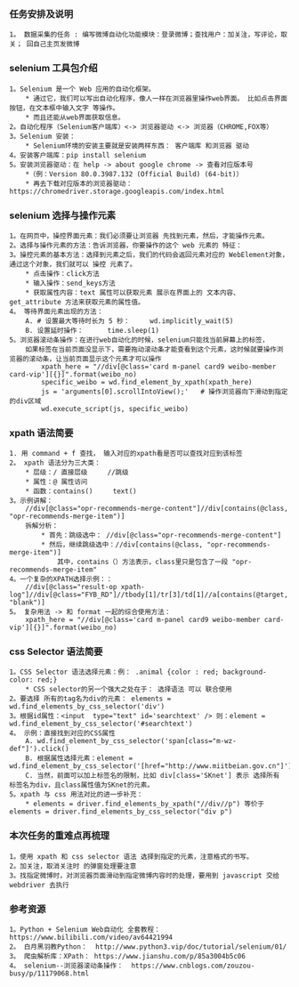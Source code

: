 ### 任务安排及说明
    1。 数据采集的任务 : 编写微博自动化功能模块：登录微博；查找用户：加关注，写评论，取关； 回自己主页发微博

### selenium 工具包介绍

    1。Selenium 是一个 Web 应用的自动化框架。
        * 通过它，我们可以写出自动化程序，像人一样在浏览器里操作web界面。 比如点击界面按钮，在文本框中输入文字 等操作。
        * 而且还能从web界面获取信息。
    2。自动化程序（Selenium客户端库）<-> 浏览器驱动 <-> 浏览器（CHROME,FOX等）
    3。Selenium 安装：
        * Selenium环境的安装主要就是安装两样东西： 客户端库 和浏览器 驱动
    4。安装客户端库：pip install selenium
    5。安装浏览器驱动：在 help -> about google chrome -> 查看对应版本号
        *（例：Version 80.0.3987.132 (Official Build) (64-bit)）
        * 再去下载对应版本的浏览器驱动：https://chromedriver.storage.googleapis.com/index.html

### selenium 选择与操作元素

    1。在网页中，操控界面元素：我们必须要让浏览器 先找到元素，然后，才能操作元素。
    2。选择与操作元素的方法：告诉浏览器，你要操作的这个 web 元素的 特征：
    3。操控元素的基本方法：选择到元素之后，我们的代码会返回元素对应的 WebElement对象，通过这个对象，我们就可以 操控 元素了。
        * 点击操作：click方法
        * 输入操作：send_keys方法
        * 获取属性内容：text 属性可以获取元素 展示在界面上的 文本内容、get_attribute 方法来获取元素的属性值。
    4。 等待界面元素出现的方法： 
        A. # 设置最大等待时长为 5 秒：     wd.implicitly_wait(5)
        B. 设置延时操作：      time.sleep(1) 
    5。浏览器滚动条操作：在进行web自动化的时候，selenium只能找当前屏幕上的标签，
        如果标签在当前页面没显示下，需要拖动滚动条才能查看到这个元素，这时候就要操作浏览器的滚动条，让当前页面显示这个元素才可以操作
            xpath_here = "//div[@class='card m-panel card9 weibo-member card-vip'][{}]".format(weibo_no)
            specific_weibo = wd.find_element_by_xpath(xpath_here)
            js = 'arguments[0].scrollIntoView();'   # 操作浏览器向下滑动到指定的div区域
            wd.execute_script(js, specific_weibo)     
    
### xpath 语法简要
   
    1. 用 command + f 查找， 输入对应的xpath看是否可以查找对应到该标签
    2。 xpath 语法分为三大类：
        * 层级：/ 直接层级     //跳级
        * 属性：@ 属性访问
        * 函数：contains()     text() 
    3。示例讲解：
        //div[@class="opr-recommends-merge-content"]//div[contains(@class, "opr-recommends-merge-item")]
        拆解分析：
            * 首先：跳级选中： //div[@class="opr-recommends-merge-content"]
            * 然后，继续跳级选中：//div[contains(@class, "opr-recommends-merge-item")]
                其中，contains（）方法表示，class里只是包含了一段 "opr-recommends-merge-item"
    4。一个复杂的XPATH选择示例：：
        //div[@class="result-op xpath-log"]//div[@class="FYB_RD"]//tbody[1]/tr[3]/td[1]//a[contains(@target, "blank")]
    5。 复杂用法 -> 和 format 一起的综合使用方法：
        xpath_here = "//div[@class='card m-panel card9 weibo-member card-vip'][{}]".format(weibo_no)   

### css Selector 语法简要

    1。CSS Selector 语法选择元素：例： .animal {color : red; background-color: red;} 
        * CSS selector的另一个强大之处在于： 选择语法 可以 联合使用
    2。要选择 所有的tag名为div的元素： elements = wd.find_elements_by_css_selector('div')
    3。根据id属性：<input  type="text" id='searchtext' /> 则：element = wd.find_element_by_css_selector('#searchtext')        
    4。 示例：直接找到对应的CSS属性
        A. wd.find_element_by_css_selector('span[class="m-wz-def"]').click()
        B. 根据属性选择元素：element = wd.find_element_by_css_selector('[href="http://www.miitbeian.gov.cn"]')
        C. 当然，前面可以加上标签名的限制，比如 div[class='SKnet'] 表示 选择所有 标签名为div，且class属性值为SKnet的元素。
    5。xpath 与 css 用法对比的进一步补充：
        * elements = driver.find_elements_by_xpath("//div//p") 等价于 elements = driver.find_elements_by_css_selector("div p")

### 本次任务的重难点再梳理
    
    1。使用 xpath 和 css selector 语法 选择到指定的元素，注意格式的书写。
    2。加关注，取消关注时 的弹窗处理要注意
    3。找指定微博时，对浏览器页面滑动到指定微博内容时的处理，要用到 javascript 交给 webdriver 去执行         

### 参考资源
    
    1。Python + Selenium Web自动化 全套教程：https://www.bilibili.com/video/av64421994
    2。 白月黑羽教Python：  http://www.python3.vip/doc/tutorial/selenium/01/
    3。 爬虫解析库：XPath： https://www.jianshu.com/p/85a3004b5c06
    4。 selenium--浏览器滚动条操作：  https://www.cnblogs.com/zouzou-busy/p/11179068.html
